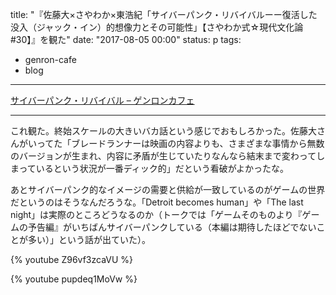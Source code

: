 title: "『佐藤大×さやわか×東浩紀「サイバーパンク・リバイバルーー復活した没入（ジャック・イン）的想像力とその可能性」【さやわか式☆現代文化論 #30】』を観た"
date: "2017-08-05 00:00"
status: p
tags:
- genron-cafe
- blog
---

[サイバーパンク・リバイバル – ゲンロンカフェ](http://genron-cafe.jp/event/20170804/)

---

これ観た。終始スケールの大きいバカ話という感じでおもしろかった。佐藤大さんがいってた「ブレードランナーは映画の内容よりも、さまざまな事情から無数のバージョンが生まれ、内容に矛盾が生じていたりなんなら結末まで変わってしまっているという状況が一番ディック的」だという看破がよかったな。

あとサイバーパンク的なイメージの需要と供給が一致しているのがゲームの世界だというのはそうなんだろうな。「Detroit becomes human」や「The last night」は実際のところどうなるのか（トークでは「ゲームそのものより『ゲームの予告編』がいちばんサイバーパンクしている（本編は期待したほどでないことが多い）」という話が出ていた）。

{% youtube Z96vf3zcaVU %}

{% youtube pupdeq1MoVw %}

